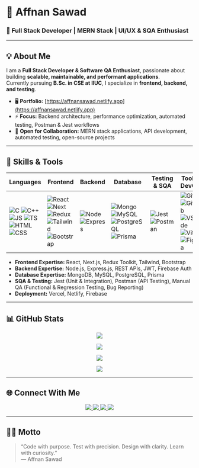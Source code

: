 # 👋 Affnan Sawad

### 🚀 Full Stack Developer | MERN Stack | UI/UX & SQA Enthusiast

---

## 💡 About Me

I am a **Full Stack Developer & Software QA Enthusiast**, passionate about building **scalable, maintainable, and performant applications**.  
Currently pursuing **B.Sc. in CSE at IIUC**, I specialize in **frontend, backend, and testing**.  

- 🖥️ **Portfolio:** [https://affnansawad.netlify.app](https://affnansawad.netlify.app)  
- ⚡ **Focus:** Backend architecture, performance optimization, automated testing, Postman & Jest workflows  
- 🤝 **Open for Collaboration:** MERN stack applications, API development, automated testing, open-source projects  

---

## 🧰 Skills & Tools

| **Languages** | **Frontend** | **Backend** | **Database** | **Testing & SQA** | **Tools & DevOps** |
|---------------|--------------|-------------|--------------|-----------------|------------------|
| ![C](https://skillicons.dev/icons?i=c) ![C++](https://skillicons.dev/icons?i=cpp) ![JS](https://skillicons.dev/icons?i=js) ![TS](https://skillicons.dev/icons?i=ts) ![HTML](https://skillicons.dev/icons?i=html) ![CSS](https://skillicons.dev/icons?i=css) | ![React](https://skillicons.dev/icons?i=react) ![Next](https://skillicons.dev/icons?i=nextjs) ![Redux](https://skillicons.dev/icons?i=redux) ![Tailwind](https://skillicons.dev/icons?i=tailwind) ![Bootstrap](https://skillicons.dev/icons?i=bootstrap) | ![Node](https://skillicons.dev/icons?i=nodejs) ![Express](https://skillicons.dev/icons?i=express) | ![Mongo](https://skillicons.dev/icons?i=mongodb) ![MySQL](https://skillicons.dev/icons?i=mysql) ![PostgreSQL](https://skillicons.dev/icons?i=postgresql) ![Prisma](https://skillicons.dev/icons?i=prisma) | ![Jest](https://skillicons.dev/icons?i=jest) ![Postman](https://skillicons.dev/icons?i=postman) | ![Git](https://skillicons.dev/icons?i=git) ![GitHub](https://skillicons.dev/icons?i=github) ![VSCode](https://skillicons.dev/icons?i=vscode) ![Vite](https://skillicons.dev/icons?i=vite) ![Figma](https://skillicons.dev/icons?i=figma) |

- **Frontend Expertise:** React, Next.js, Redux Toolkit, Tailwind, Bootstrap  
- **Backend Expertise:** Node.js, Express.js, REST APIs, JWT, Firebase Auth  
- **Database Expertise:** MongoDB, MySQL, PostgreSQL, Prisma  
- **SQA & Testing:** Jest (Unit & Integration), Postman (API Testing), Manual QA (Functional & Regression Testing, Bug Reporting)  
- **Deployment:** Vercel, Netlify, Firebase  

---

## 📊 GitHub Stats

<p align="center">
  <img src="https://github-readme-streak-stats.herokuapp.com?user=AffnanSawad&theme=radical&hide_border=true" />
</p>

<p align="center">
  <img src="https://github-readme-stats.vercel.app/api?username=AffnanSawad&show_icons=true&theme=radical&count_private=true&hide_border=true" />
</p>

<p align="center">
  <img src="https://github-readme-stats.vercel.app/api/top-langs/?username=AffnanSawad&layout=compact&theme=radical&hide_border=true" />
</p>

<p align="center">
  <img src="https://activity-graph.herokuapp.com/graph?username=AffnanSawad&theme=react-dark&hide_border=true" />
</p>

---

## 🌐 Connect With Me

<p align="center">
  <a href="https://www.linkedin.com/in/affnan-sawad" target="_blank">
    <img src="https://img.shields.io/badge/LinkedIn-%230077B5.svg?style=for-the-badge&logo=linkedin&logoColor=white" />
  </a>
  <a href="https://www.facebook.com/Affnan.sawad" target="_blank">
    <img src="https://img.shields.io/badge/Facebook-%231877F2.svg?style=for-the-badge&logo=facebook&logoColor=white" />
  </a>
  <a href="https://www.instagram.com/iamaffnan_sawad" target="_blank">
    <img src="https://img.shields.io/badge/Instagram-%23E4405F.svg?style=for-the-badge&logo=instagram&logoColor=white" />
  </a>
  <a href="mailto:affnansawad2002@gmail.com" target="_blank">
    <img src="https://img.shields.io/badge/Email-D14836?style=for-the-badge&logo=gmail&logoColor=white" />
  </a>
</p>

---

## 🧑‍💻 Motto

> “Code with purpose. Test with precision. Design with clarity. Learn with curiosity.”  
> — Affnan Sawad
